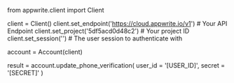 from appwrite.client import Client

client = Client()
client.set_endpoint('https://cloud.appwrite.io/v1') # Your API Endpoint
client.set_project('5df5acd0d48c2') # Your project ID
client.set_session('') # The user session to authenticate with

account = Account(client)

result = account.update_phone_verification(
    user_id = '[USER_ID]',
    secret = '[SECRET]'
)
